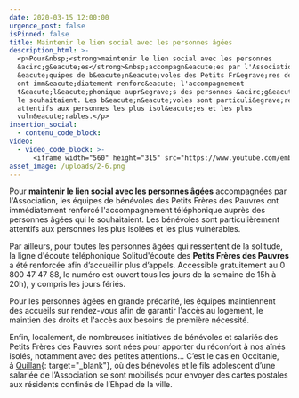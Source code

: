 ```yaml
---
date: 2020-03-15 12:00:00
urgence_post: false
isPinned: false
title: Maintenir le lien social avec les personnes âgées
description_html: >-
  <p>Pour&nbsp;<strong>maintenir le lien social avec les personnes
  &acirc;g&eacute;es</strong>&nbsp;accompagn&eacute;es par l'Association, les
  &eacute;quipes de b&eacute;n&eacute;voles des Petits Fr&egrave;res des Pauvres
  ont imm&eacute;diatement renforc&eacute; l'accompagnement
  t&eacute;l&eacute;phonique aupr&egrave;s des personnes &acirc;g&eacute;es qui
  le souhaitaient. Les b&eacute;n&eacute;voles sont particuli&egrave;rement
  attentifs aux personnes les plus isol&eacute;es et les plus
  vuln&eacute;rables.</p>
insertion_social:
  - contenu_code_block:
video:
  - video_code_block: >-
      <iframe width="560" height="315" src="https://www.youtube.com/embed/c63YVbfh4gY" frameborder="0" allow="accelerometer; autoplay; encrypted-media; gyroscope; picture-in-picture" allowfullscreen></iframe>
asset_image: /uploads/2-6.png
---
```


Pour&nbsp;**maintenir le lien social avec les personnes &acirc;g&eacute;es**&nbsp;accompagn&eacute;es par l'Association, les &eacute;quipes de b&eacute;n&eacute;voles des Petits Fr&egrave;res des Pauvres ont imm&eacute;diatement renforc&eacute; l'accompagnement t&eacute;l&eacute;phonique aupr&egrave;s des personnes &acirc;g&eacute;es qui le souhaitaient. Les b&eacute;n&eacute;voles sont particuli&egrave;rement attentifs aux personnes les plus isol&eacute;es et les plus vuln&eacute;rables.

Par ailleurs, pour toutes les personnes &acirc;g&eacute;es qui ressentent de la solitude, la ligne d'&eacute;coute t&eacute;l&eacute;phonique Solitud'&eacute;coute des **Petits Fr&egrave;res des Pauvres** a &eacute;t&eacute; renforc&eacute;e afin d’accueillir plus d’appels. Accessible gratuitement au 0 800 47 47 88, le num&eacute;ro est ouvert tous les jours de la semaine de 15h &agrave; 20h), y compris les jours f&eacute;ri&eacute;s.

Pour les personnes &acirc;g&eacute;es en grande pr&eacute;carit&eacute;, les &eacute;quipes maintiennent des accueils sur rendez-vous afin de garantir l'acc&egrave;s au logement, le maintien des droits et l'acc&egrave;s aux besoins de premi&egrave;re n&eacute;cessit&eacute;.

Enfin, localement, de nombreuses initiatives de b&eacute;n&eacute;voles et salari&eacute;s des Petits Fr&egrave;res des Pauvres sont n&eacute;es pour apporter du r&eacute;confort &agrave; nos a&icirc;n&eacute;s isol&eacute;s, notamment avec des petites attentions… C’est le cas en Occitanie, &agrave;&nbsp;[Quillan](https://www.petitsfreresdespauvres.fr/nos-implantations/les-petits-freres-des-pauvres-de-quillan){: target="_blank"}, o&ugrave; des b&eacute;n&eacute;voles et le fils adolescent d’une salari&eacute;e de l’Association se sont mobilis&eacute;s pour envoyer des cartes postales aux r&eacute;sidents confin&eacute;s de l’Ehpad de la ville.